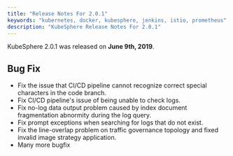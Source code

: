 ```yaml
---
title: "Release Notes For 2.0.1"
keywords: "kubernetes, docker, kubesphere, jenkins, istio, prometheus"
description: "KubeSphere Release Notes For 2.0.1"
---
```


KubeSphere 2.0.1 was released on **June 9th, 2019**.

## Bug Fix

- Fix the issue that CI/CD pipeline cannot recognize correct special characters in the code branch.
- Fix CI/CD pipeline's issue of being unable to check logs.
- Fix no-log data output problem caused by index document fragmentation abnormity during the log query.
- Fix prompt exceptions when searching for logs that do not exist.
- Fix the line-overlap problem on traffic governance topology and fixed invalid image strategy application.
- Many more bugfix
